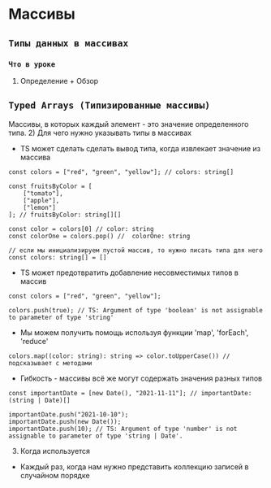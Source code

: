 # **Массивы**

## `Типы данных в массивах`

### `Что в уроке`
1) Определение + Обзор 
## `Typed Arrays (Типизированные массивы)`
Массивы, в которых каждый элемент - это значение определенного типа.
2) Для чего нужно указывать типы в массивах
- TS может сделать сделать вывод типа, когда извлекает значение из массива
```
const colors = ["red", "green", "yellow"]; // colors: string[]

const fruitsByColor = [
    ["tomato"],
    ["apple"],
    ["lemon"]
]; // fruitsByColor: string[][]

const color = colors[0] // color: string
const colorOne = colors.pop() //  colorOne: string
 
// если мы инициализируем пустой массив, то нужно писать типа для него
const colors: string[] = []
```
- TS может предотвратить добавление несовместимых типов в массив
```
const colors = ["red", "green", "yellow"];

colors.push(true); // TS: Argument of type 'boolean' is not assignable to parameter of type 'string'
```
- Мы можем получить помощь используя функции 'map', 'forEach', 'reduce'
```
colors.map((color: string): string => color.toUpperCase()) // подсказывает с методами
```
- Гибкость - массивы всё же могут содержать значения разных типов
```
const importantDate = [new Date(), "2021-11-11"]; // importantDate: (string | Date)[]

importantDate.push("2021-10-10");
importantDate.push(new Date());
importantDate.push(10); // TS: Argument of type 'number' is not assignable to parameter of type 'string | Date'.
```
3) Когда используется
- Каждый раз, когда нам нужно представить коллекцию записей в случайном порядке




